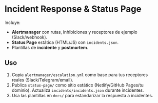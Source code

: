 # Incident Response & Status Page

Incluye:
- **Alertmanager** con rutas, inhibiciones y receptores de ejemplo (Slack/webhook).
- **Status Page** estática (HTML/JS) con `incidents.json`.
- Plantillas de **incidente** y **postmortem**.

## Uso
1) Copia `alertmanager/escalation.yml` como base para tus receptores reales (Slack/Telegram/email).
2) Publica `status-page/` como sitio estático (Netlify/GitHub Pages/tu dominio). Actualiza `incidents/incidents.json` durante incidentes.
3) Usa las plantillas en `docs/` para estandarizar la respuesta a incidentes.
